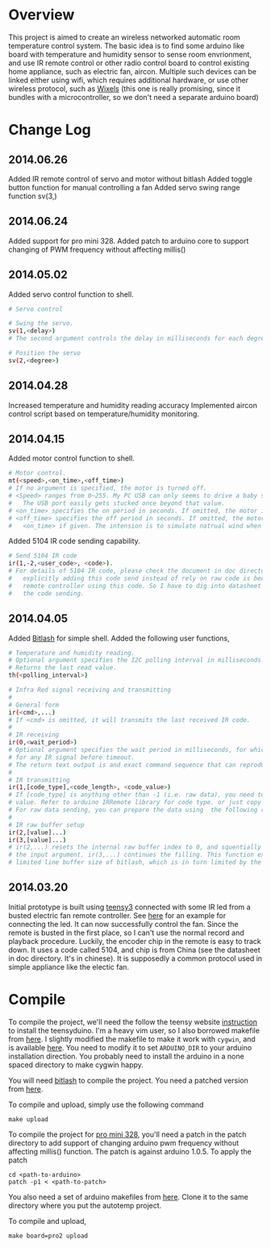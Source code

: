 # Overview

This project is aimed to create an wireless networked automatic room temperature control system. The basic idea is to find some arduino like board with temperature and humidity sensor to sense room envrionment, and use IR remote control or other radio control board to control existing home appliance, such as electric fan, aircon. Multiple such devices can be linked either using wifi, which requires additional hardware, or use other wireless protocol, such as [Wixels](http://www.pololu.com/category/91/wireless) (this one is really promising, since it bundles with a microcontroller, so we don't need a separate arduino board)

# Change Log

## 2014.06.26

Added IR remote control of servo and motor without bitlash
Added toggle button function for manual controlling a fan
Added servo swing range function sv(3,<degree>)

## 2014.06.24

Added support for pro mini 328. 
Added patch to arduino core to support changing of PWM frequency without affecting millis()

## 2014.05.02

Added servo control function to shell.
```bash
# Servo control

# Swing the servo.
sv(1,<delay>) 
# The second argument controls the delay in milliseconds for each degree.Delay defaults to 15

# Position the servo
sv(2,<degree>)
```

## 2014.04.28

Increased temperature and humidity reading accuracy
Implemented aircon control script based on temperature/humidity monitoring.

## 2014.04.15

Added motor control function to shell.
```bash
# Motor control.
mt(<speed>,<on_time>,<off_time>)
# If no argument is specified, the motor is turned off.
# <Speed> ranges from 0~255. My PC USB can only seems to drive a baby safe fan to 100 max. 
#   The USB port easily gets stucked once beyond that value.
# <on_time> specifies the on period in seconds. If omitted, the motor is always on. 
# <off_time> specifies the off period in seconds. If omitted, the motor is off by half the 
#   <on_time> if given. The intension is to simulate natrual wind when drive a fan.
```

Added 5104 IR code sending capability. 
```bash
# Send 5104 IR code
ir(1,-2,<user_code>, <code>).
# For details of 5104 IR code, please check the document in doc directory. The reason for 
#   explicitly adding this code send instead of rely on raw code is because I got an bursted
#   remote controller using this code. So I have to dig into datasheet in order to recreate
#   the code sending.
```

## 2014.04.05

Added [Bitlash](http://bitlash.net) for simple shell. Added the following user functions,
```bash
# Temperature and humidity reading.
# Optional argument specifies the I2C polling interval in milliseconds.
# Returns the last read value.
th(<polling_interval>)

# Infra Red signal receiving and transmitting
#
# General form
ir(<cmd>,...)
# If <cmd> is omitted, it will transmits the last received IR code.
#
# IR receiving
ir(0,<wait_period>)
# Optional argument specifies the wait period in milliseconds, for which the device and wait
# for any IR signal before timeout.
# The return text output is and exact command sequence that can reproduce the received signal
#
# IR transmitting
ir(1,[code_type],<code_length>, <code_value>)
# If [code_type] is anything other than -1 (i.e. raw data), you need to specify the code length and
# value. Refer to arduino IRRemote library for code type. or just copy the output of ir(0). 
# For raw data sending, you can prepare the data using  the following raw buffer setup commands.
#
# IR raw buffer setup
ir(2,[value]...)
ir(3,[value]...)
# ir(2,...) resets the internal raw buffer index to 0, and squentially fill the buffer with
# the input argument. ir(3,...) continues the filling. This function exists because of the 
# limited line buffer size of bitlash, which is in turn limited by the arduino device memory.
```

## 2014.03.20

Initial prototype is built using [teensy3](http://www.pjrc.com/teensy/index.html) connected with some IR led from a busted electric fan remote controller. See [here](https://www.sparkfun.com/products/10732) for an example for connecting the led. It can now successfully control the fan. Since the remote is busted in the first place, so I can't use the normal record and playback procedure. Luckily, the encoder chip in the remote is easy to track down. It uses a code called 5104, and chip is from China (see the datasheet in doc directory. It's in chinese). It is supposedly a common protocol used in simple appliance like the electic fan.

# Compile

To compile the project, we'll need the follow the teensy website [instruction](http://www.pjrc.com/teensy/first_use.html) to install the teensyduino. I'm a heavy vim user, so I also borrowed makefile from [here](http://forum.pjrc.com/threads/23605-Teensy-mk-port-of-Arduino-mk-Makefile). I slightly modified the makefile to make it work with ``cygwin``, and is available [here](https://gist.github.com/realthunder/9374708). You need to modify it to set ``ARDUINO_DIR`` to your arduino installation direction. You probably need to install the arduino in a none spaced directory to make cygwin happy.

You will need [bitlash](http://bitlash.net) to compile the project. You need a patched version from [here](https://github.com/realthunder/bitlash).

To compile and upload, simply use the following command
```
make upload
```

To compile the project for [pro mini 328](https://www.sparkfun.com/products/11113), you'll need a patch in the patch directory to add support of changing arduino pwm frequency without affecting millis() function. The patch is against arduino 1.0.5. To apply the patch
```
cd <path-to-arduino>
patch -p1 < <path-to-patch>
```

You also need a set of arduino makefiles from [here](https://github.com/realthunder/Arduino-Makefile). Clone it to the same directory where you put the autotemp project.

To compile and upload,
```
make board=pro2 upload
```

